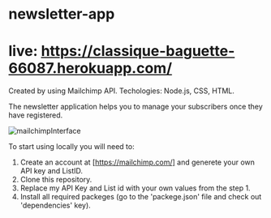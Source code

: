 # newsletter-app

# live: https://classique-baguette-66087.herokuapp.com/

Created by using Mailchimp API. 
Techologies: Node.js, CSS, HTML.

The newsletter application helps you to manage your subscribers once they have registered.


![mailchimpInterface](./mailchip.png)

To start using locally you will need to: 
1. Create an account at [https://mailchimp.com/] and generete your own API key and ListID.
2. Clone this repository.
3. Replace my API Key and List id with your own values from the step 1.
3. Install all required packeges (go to the 'packege.json' file and check out 'dependencies' key).
